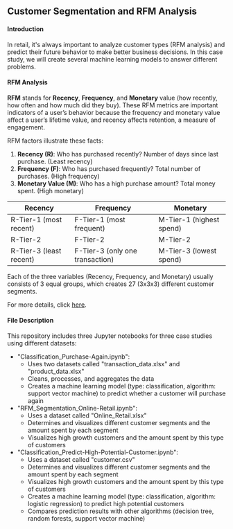 ## Customer Segmentation and RFM Analysis


#### Introduction

In retail, it's always important to analyze customer types (RFM analysis) and predict their future behavior to make better business decisions. In this case study, we will create several machine learning models to answer different problems.


#### RFM Analysis

**RFM** stands for **Recency**, **Frequency**, and **Monetary** value (how recently, how often and how much did they buy). These RFM metrics are important indicators of a user’s behavior because the frequency and monetary value affect a user’s lifetime value, and recency affects retention, a measure of engagement.

RFM factors illustrate these facts:
1. **Recency (R)**: Who has purchased recently? Number of days since last purchase. (Least recency)
2. **Frequency (F)**: Who has purchased frequently? Total number of purchases. (High frequency)
3. **Monetary Value (M)**: Who has a high purchase amount? Total money spent. (High monetary)

Recency                 | Frequency                       | Monetary
----------------------- | ------------------------------- | ------------------------
R-Tier-1 (most recent)  | F-Tier-1 (most frequent)        | M-Tier-1 (highest spend)
R-Tier-2                | F-Tier-2                        | M-Tier-2 
R-Tier-3 (least recent) | F-Tier-3 (only one transaction) | M-Tier-3 (lowest spend)

Each of the three variables (Recency, Frequency, and Monetary) usually consists of 3 equal groups, which creates 27 (3x3x3) different customer segments. 

For more details, click [here](https://rpaudel42.github.io/pages/predicting_customer/predicting_customer.html).


#### File Description

This repository includes three Jupyter notebooks for three case studies using different datasets: 

* "Classification_Purchase-Again.ipynb":
  + Uses two datasets called "transaction_data.xlsx" and "product_data.xlsx"
  + Cleans, processes, and aggregates the data
  + Creates a machine learning model (type: classification, algorithm: support vector machine) to predict whether a customer will purchase again
* "RFM_Segmentation_Online-Retail.ipynb":
  + Uses a dataset called "Online_Retail.xlsx"
  + Determines and visualizes different customer segments and the amount spent by each segment
  + Visualizes high growth customers and the amount spent by this type of customers
* "Classification_Predict-High-Potential-Customer.ipynb":
  + Uses a dataset called "customer.csv"
  + Determines and visualizes different customer segments and the amount spent by each segment
  + Visualizes high growth customers and the amount spent by this type of customers
  + Creates a machine learning model (type: classification, algorithm: logistic regression) to predict high potential customers
  + Compares prediction results with other algorithms (decision tree, random forests, support vector machine)
